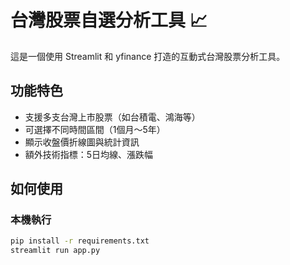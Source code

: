 # 台灣股票自選分析工具 📈

這是一個使用 Streamlit 和 yfinance 打造的互動式台灣股票分析工具。

## 功能特色
- 支援多支台灣上市股票（如台積電、鴻海等）
- 可選擇不同時間區間（1個月～5年）
- 顯示收盤價折線圖與統計資訊
- 額外技術指標：5日均線、漲跌幅

## 如何使用

### 本機執行
```bash
pip install -r requirements.txt
streamlit run app.py
